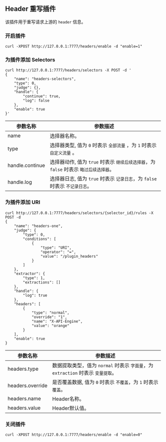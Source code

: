 ## Header 重写插件

该插件用于重写请求上游的 `header` 信息。


### 开启插件

```shell
curl -XPOST http://127.0.0.1:7777/headers/enable -d "enable=1"
```

### 为插件添加 Selectors

```shell
curl http://127.0.0.1:7777/headers/selectors -X POST -d '
{
    "name": "headers-selectors",
    "type": 0,
    "judge": {},
    "handle": {
        "continue": true,
        "log": false
    },
    "enable": true
}'
```

| 参数名称        | 参数描述   |
|----------------|----------|
|name            | 选择器名称。 |
|type            | 选择器类型, 值为 `0` 时表示 `全部流量` ，为 `1` 时表示 `自定义流量` 。 |
|handle.continue | 选择器动作, 值为 `true` 时表示 `继续后续选择器`，为 `false` 时表示 `略过后续选择器`。 |
|handle.log      | 选择器日志, 值为 `true` 时表示 `记录日志`，为 `false` 时表示 `不记录日志`。 |

### 为插件添加 URI

```shell
curl http://127.0.0.1:7777/headers/selectors/{selector_id}/rules -X POST -d
{
    "name": "headers-one",
    "judge": {
        "type": 0,
        "conditions": [
            {
                "type": "URI",
                "operator": "=",
                "value": "/plugin_headers"
            }
        ]
    },
    "extractor": {
        "type": 1,
        "extractions": []
    },
    "handle": {
        "log": true
    },
    "headers": [
        {
            "type": "normal",
            "override": "1",
            "name": "X-API-Engine",
            "value": "orange"
        }
    ],
    "enable": true
}
```

| 参数名称        | 参数描述   |
|----------------|----------|
|headers.type    | 数据提取类型，值为 `normal` 时表示 `字面量`，为 `extraction` 时表示 `变量提取`。|
|headers.override| 是否覆盖数据, 值为 `0` 时表示 `不覆盖`，为 `1` 时表示 `覆盖`。 |
|headers.name    | Header名称。 |
|headers.value   | Header默认值。 |

### 关闭插件

```shell
curl -XPOST http://127.0.0.1:7777/headers/enable -d "enable=0"
```
